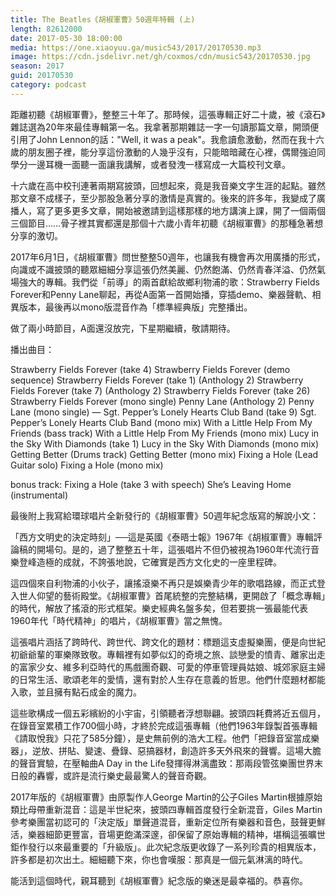 ```yaml
---
title: The Beatles《胡椒軍曹》50週年特輯 (上)
length: 82612000
date: 2017-05-30 18:00:00
media: https://one.xiaoyuu.ga/music543/2017/20170530.mp3
image: https://cdn.jsdelivr.net/gh/coxmos/cdn/music543/20170530.jpg
season: 2017
guid: 20170530
category: podcast
---
```


距離初聽《胡椒軍曹》，整整三十年了。那時候，這張專輯正好二十歲，被《滾石》雜誌選為20年來最佳專輯第一名。我拿著那期雜誌一字一句讀那篇文章，開頭便引用了John Lennon的話："Well, it was a peak"。我愈讀愈激動，然而在我十六歲的朋友圈子裡，能分享這份激動的人幾乎沒有，只能暗暗藏在心裡，偶爾強迫同學分一邊耳機一面聽一面讓我講解，或者發洩一樣寫成一大篇校刊文章。

十六歲在高中校刊連著兩期寫披頭，回想起來，竟是我音樂文字生涯的起點。雖然那文章不成樣子，至少那股急著分享的激情是真實的。後來的許多年，我變成了廣播人，寫了更多更多文章，開始被邀請到這樣那樣的地方講演上課，開了一個兩個三個節目……骨子裡其實都還是那個十六歲小青年初聽《胡椒軍曹》的那種急著想分享的激切。

2017年6月1日，《胡椒軍曹》問世整整50週年，也讓我有機會再次用廣播的形式，向識或不識披頭的聽眾細細分享這張仍然美麗、仍然飽滿、仍然青春洋溢、仍然氣場強大的專輯。我們從「前導」的兩首獻給故鄉利物浦的歌：Strawberry Fields Forever和Penny Lane聊起，再從A面第一首開始播，穿插demo、樂器聲軌、相異版本，最後再以mono版混音作為「標準經典版」完整播出。

做了兩小時節目，A面還沒放完，下星期繼續，敬請期待。

播出曲目：

Strawberry Fields Forever (take 4)
Strawberry Fields Forever (demo sequence)
Strawberry Fields Forever (take 1) (Anthology 2)
Strawberry Fields Forever (take 7) (Anthology 2) 
Strawberry Fields Forever (take 26)
Strawberry Fields Forever (mono single)
Penny Lane (Anthology 2)
Penny Lane (mono single)
—
Sgt. Pepper’s Lonely Hearts Club Band (take 9)
Sgt. Pepper’s Lonely Hearts Club Band (mono mix)
With a Little Help From My Friends (bass track)
With a Little Help From My Friends (mono mix)
Lucy in the Sky With Diamonds (take 1)
Lucy in the Sky With Diamonds (mono mix)
Getting Better (Drums track)
Getting Better (mono mix)
Fixing a Hole (Lead Guitar solo)
Fixing a Hole (mono mix)

bonus track:
Fixing a Hole (take 3 with speech)
She’s Leaving Home (instrumental)

最後附上我寫給環球唱片全新發行的《胡椒軍曹》50週年紀念版寫的解說小文：

「西方文明史的決定時刻」──這是英國《泰晤士報》1967年《胡椒軍曹》專輯評論稿的開場句。是的，過了整整五十年，這張唱片不但仍被視為1960年代流行音樂登峰造極的成就，不誇張地說，它確實是西方文化史的一座里程碑。

這四個來自利物浦的小伙子，讓搖滾樂不再只是娛樂青少年的歌唱路線，而正式登入世人仰望的藝術殿堂。《胡椒軍曹》首尾統整的完整結構，更開啟了「概念專輯」的時代，解放了搖滾的形式框架。樂史經典名盤多矣，但若要挑一張最能代表1960年代「時代精神」的唱片，《胡椒軍曹》當之無愧。

這張唱片涵括了跨時代、跨世代、跨文化的題材：標題這支虛擬樂團，便是向世紀初爺爺輩的軍樂隊致敬。專輯裡有如夢似幻的奇境之旅、談戀愛的憤青、離家出走的富家少女、維多利亞時代的馬戲團奇觀、可愛的停車管理員姑娘、城郊家庭主婦的日常生活、歌頌老年的愛情，還有對於人生存在意義的哲思。他們什麼題材都能入歌，並且擁有點石成金的魔力。

這些歌構成一個五彩繽紛的小宇宙，引領聽者浮想聯翩。披頭四耗費將近五個月，在錄音室累積工作700個小時，才終於完成這張專輯（他們1963年錄製首張專輯《請取悅我》只花了585分鐘），是史無前例的浩大工程。他們「把錄音室當成樂器」，逆放、拼貼、變速、疊錄、惡搞器材，創造許多天外飛來的聲響。這場大膽的聲音實驗，在壓軸曲A Day in the Life發揮得淋漓盡致：那兩段管弦樂團世界末日般的轟響，或許是流行樂史最最驚人的聲音奇觀。

2017年版的《胡椒軍曹》由原製作人George Martin的公子Giles Martin根據原始類比母帶重新混音：這是半世紀來，披頭四專輯首度發行全新混音，Giles Martin參考樂團當初認可的「決定版」單聲道混音，重新定位所有樂器和音色，鼓聲更鮮活，樂器細節更豐富，音場更飽滿深邃，卻保留了原始專輯的精神，堪稱這張曠世鉅作發行以來最重要的「升級版」。此次紀念版更收錄了一系列珍貴的相異版本，許多都是初次出土。細細聽下來，你也會嘆服：那真是一個元氣淋漓的時代。

能活到這個時代，親耳聽到《胡椒軍曹》紀念版的樂迷是最幸福的。恭喜你。

